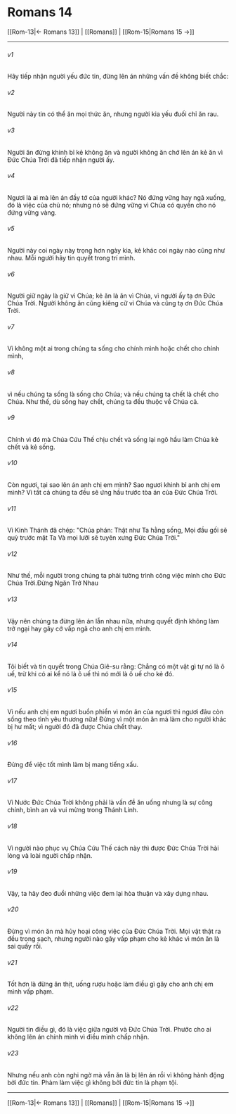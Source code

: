 # Romans 14

[[Rom-13|← Romans 13]] | [[Romans]] | [[Rom-15|Romans 15 →]]
***



###### v1 
Hãy tiếp nhận người yếu đức tin, đừng lên án những vấn đề không biết chắc: 

###### v2 
Người này tin có thể ăn mọi thức ăn, nhưng người kia yếu đuối chỉ ăn rau. 

###### v3 
Người ăn đừng khinh bỉ kẻ không ăn và người không ăn chớ lên án kẻ ăn vì Đức Chúa Trời đã tiếp nhận người ấy. 

###### v4 
Ngươi là ai mà lên án đầy tớ của người khác? Nó đứng vững hay ngã xuống, đó là việc của chủ nó; nhưng nó sẽ đứng vững vì Chúa có quyền cho nó đứng vững vàng. 

###### v5 
Người này coi ngày này trọng hơn ngày kia, kẻ khác coi ngày nào cũng như nhau. Mỗi người hãy tin quyết trong trí mình. 

###### v6 
Người giữ ngày là giữ vì Chúa; kẻ ăn là ăn vì Chúa, vì người ấy tạ ơn Đức Chúa Trời. Người không ăn cũng kiêng cữ vì Chúa và cũng tạ ơn Đức Chúa Trời. 

###### v7 
Vì không một ai trong chúng ta sống cho chính mình hoặc chết cho chính mình, 

###### v8 
vì nếu chúng ta sống là sống cho Chúa; và nếu chúng ta chết là chết cho Chúa. Như thế, dù sống hay chết, chúng ta đều thuộc về Chúa cả. 

###### v9 
Chính vì đó mà Chúa Cứu Thế chịu chết và sống lại ngõ hầu làm Chúa kẻ chết và kẻ sống. 

###### v10 
Còn ngươi, tại sao lên án anh chị em mình? Sao ngươi khinh bỉ anh chị em mình? Vì tất cả chúng ta đều sẽ ứng hầu trước tòa án của Đức Chúa Trời. 

###### v11 
Vì Kinh Thánh đã chép: "Chúa phán: Thật như Ta hằng sống, Mọi đầu gối sẽ quỳ trước mặt Ta Và mọi lưỡi sẽ tuyên xưng Đức Chúa Trời." 

###### v12 
Như thế, mỗi người trong chúng ta phải tường trình công việc mình cho Đức Chúa Trời.Đừng Ngăn Trở Nhau 

###### v13 
Vậy nên chúng ta đừng lên án lẫn nhau nữa, nhưng quyết định không làm trở ngại hay gây cớ vấp ngã cho anh chị em mình. 

###### v14 
Tôi biết và tin quyết trong Chúa Giê-su rằng: Chẳng có một vật gì tự nó là ô uế, trừ khi có ai kể nó là ô uế thì nó mới là ô uế cho kẻ đó. 

###### v15 
Vì nếu anh chị em ngươi buồn phiền vì món ăn của ngươi thì ngươi đâu còn sống theo tình yêu thương nữa! Đừng vì một món ăn mà làm cho người khác bị hư mất; vì người đó đã được Chúa chết thay. 

###### v16 
Đừng để việc tốt mình làm bị mang tiếng xấu. 

###### v17 
Vì Nước Đức Chúa Trời không phải là vấn đề ăn uống nhưng là sự công chính, bình an và vui mừng trong Thánh Linh. 

###### v18 
Vì người nào phục vụ Chúa Cứu Thế cách này thì được Đức Chúa Trời hài lòng và loài người chấp nhận. 

###### v19 
Vậy, ta hãy đeo đuổi những việc đem lại hòa thuận và xây dựng nhau. 

###### v20 
Đừng vì món ăn mà hủy hoại công việc của Đức Chúa Trời. Mọi vật thật ra đều trong sạch, nhưng người nào gây vấp phạm cho kẻ khác vì món ăn là sai quấy rồi. 

###### v21 
Tốt hơn là đừng ăn thịt, uống rượu hoặc làm điều gì gây cho anh chị em mình vấp phạm. 

###### v22 
Người tin điều gì, đó là việc giữa người và Đức Chúa Trời. Phước cho ai không lên án chính mình vì điều mình chấp nhận. 

###### v23 
Nhưng nếu anh còn nghi ngờ mà vẫn ăn là bị lên án rồi vì không hành động bởi đức tin. Phàm làm việc gì không bởi đức tin là phạm tội.

***
[[Rom-13|← Romans 13]] | [[Romans]] | [[Rom-15|Romans 15 →]]
